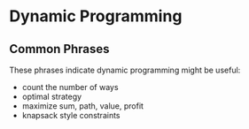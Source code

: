 # Dynamic Programming

## Common Phrases

These phrases indicate dynamic programming might be useful:

- count the number of ways
- optimal strategy
- maximize sum, path, value, profit
- knapsack style constraints
